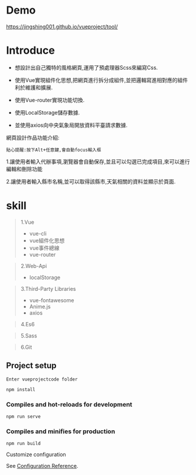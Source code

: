 # Demo

https://jingshing001.github.io/vueproject/tool/

# Introduce

* 想設計出自己獨特的風格網頁,運用了預處理器Scss來編寫Css.

* 使用Vue實現組件化思想,把網頁進行拆分成組件,並把邏輯寫進相對應的組件利於維護和擴展.

* 使用Vue-router實現功能切換.

* 使用LocalStorage儲存數據.

* 並使用axios向中央氣象局開放資料平臺請求數據.

網頁設計作品功能介紹:

`貼心提醒:按下Alt+任意鍵,會自動focus輸入框`

1.讓使用者輸入代辦事項,瀏覽器會自動保存,並且可以勾選已完成項目,來可以進行編輯和刪除功能

2.讓使用者輸入縣市名稱,並可以取得該縣市,天氣相關的資料並顯示於頁面.

# skill

>1.Vue
>  * vue-cli
>  * vue組件化思想
>  * vue事件總線
>  * vue-router

>2.Web-Api
> * localStorage

>3.Third-Party Libraries
>  * vue-fontawesome
>  * Anime.js
>  * axios

  
>4.Es6

>5.Sass

>6.Git

## Project setup

```
Enter vueprojectcode folder
```

```
npm install
```

### Compiles and hot-reloads for development
```
npm run serve
```

### Compiles and minifies for production
```
npm run build
```

Customize configuration

See <a href="https://cli.vuejs.org/config/">Configuration Reference</a>.






